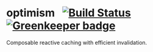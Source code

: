 # optimism &nbsp; [![Build Status](https://travis-ci.org/benjamn/optimism.svg?branch=master)](https://travis-ci.org/benjamn/optimism) [![Greenkeeper badge](https://badges.greenkeeper.io/benjamn/optimism.svg)](https://greenkeeper.io/)

Composable reactive caching with efficient invalidation.
